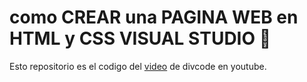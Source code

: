 # como CREAR una PAGINA WEB en HTML y CSS VISUAL STUDIO 🚀
Esto repositorio es el codigo del [video](https://www.youtube.com/watch?v=R-yPWuurehs) de divcode en youtube.
